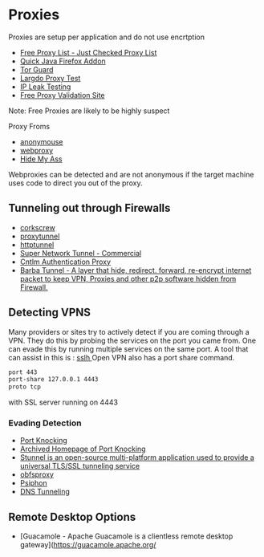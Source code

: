 # Proxies


Proxies are setup per application and do not use encrtption

- [Free Proxy List - Just Checked Proxy List](https://free-proxy-list.net)
- [Quick Java Firefox Addon](https://download.cnet.com/QuickJava/3000-11745_4-10746083.html)
- [Tor Guard](https://torguard.net/)
- [Largdo Proxy Test](https://www.lagado.com/tools/proxy-test)
- [IP Leak Testing](https://ipleak.net/)
- [Free Proxy Validation Site](http://ww1.proxyorca.com/)

Note: Free Proxies are likely to be highly suspect

Proxy Froms
- [anonymouse](anonymouse.org)
- [webproxy](www.webproxy.ca)
- [Hide My Ass](hidemyass.com)

Webproxies can be detected and are not anonymous if the target machine uses code to direct you out of the proxy.

## Tunneling out through Firewalls

- [corkscrew](https://github.com/bryanpkc/corkscrew)
- [proxytunnel](https://github.com/proxytunnel/proxytunnel)
- [httptunnel](https://github.com/larsbrinkhoff/httptunnel)
- [Super Network Tunnel - Commercial](http://www.networktunnel.net)
- [Cntlm Authentication Proxy](https://cntlm.sourceforge.net/)
- [Barba Tunnel - A layer that hide, redirect. forward, re-encrypt internet packet to keep VPN, Proxies and other p2p software hidden from Firewall.](https://github.com/BarbaTunnelCoder/BarbaTunnel)

## Detecting VPNS

Many providers or sites try to actively detect if you are coming through a VPN. They do this by probing the services on the port you came from. One can evade this by running multiple services on the same port.
A tool that can assist in this is : [sslh ](https://github.com/yrutschle/sslh)
Open VPN also has a port share command.
```sh
port 443
port-share 127.0.0.1 4443
proto tcp
```
with SSL server running on 4443


### Evading Detection
- [Port Knocking](https://wiki.archlinux.org/title/Port_knocking)
- [Archived Homepage of Port Knocking](https://web.archive.org/web/20180726181817/http://www.portknocking.org/)
- [Stunnel is an open-source multi-platform application used to provide a universal TLS/SSL tunneling service](https://www.stunnel.org/)
- [obfsproxy](https://www.makeuseof.com/what-is-obfsproxy/)
- [Psiphon](https://en.wikipedia.org/wiki/Psiphon)
- [DNS Tunneling](https://github.com/iagox86/dnscat2)


## Remote Desktop Options

- [Guacamole -  Apache Guacamole is a clientless remote desktop gateway](https://guacamole.apache.org/
